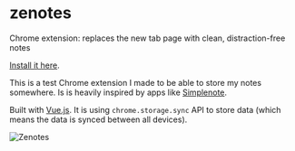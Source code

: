 # zenotes
Chrome extension: replaces the new tab page with clean, distraction-free notes

[Install it here](https://chrome.google.com/webstore/detail/zenotes/fphoofpcklpbccekhlcmhagpbddbkfdp?authuser=1).

This is a test Chrome extension I made to be able to store my notes somewhere. Is is heavily inspired by apps like [Simplenote](https://simplenote.com/).

Built with [Vue.js](https://vuejs.org/). It is using `chrome.storage.sync` API to store data (which means the data is synced between all devices).

![Zenotes](https://lh3.googleusercontent.com/5FCBpbJt-eh_53AABfbw023asLAtsRTrsanpL4C3_3-hbNeFwjRhvApEuc7QzUQadb9PAn2cfQ=s1280-h800-e365-rw)
